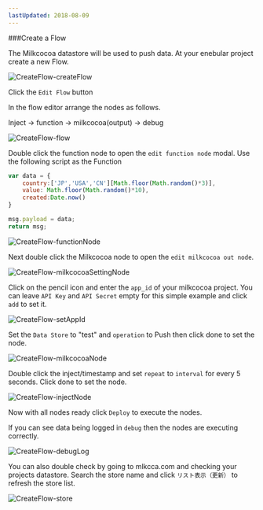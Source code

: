 ```yaml
---
lastUpdated: 2018-08-09
---
```


###Create a Flow 

The Milkcocoa datastore will be used to push data.
At your enebular project create a new Flow. 

![CreateFlow-createFlow](./../../../../img/InfoMotion/DataSource/Milkcocoa-v2/CreateFlow-createFlow.png)

Click the `Edit Flow` button 

In the flow editor arrange the nodes as follows. 

Inject -> function -> milkcocoa(output) -> debug 

![CreateFlow-flow](./../../../../img/InfoMotion/DataSource/Milkcocoa-v2/CreateFlow-flow.png)

Double click the function node to open the `edit function node` modal. 
Use the following script as the Function

```javascript
var data = {
    country:['JP','USA','CN'][Math.floor(Math.random()*3)],
    value: Math.floor(Math.random()*10),
    created:Date.now()
}

msg.payload = data; 
return msg;
```

![CreateFlow-functionNode](./../../../../img/InfoMotion/DataSource/Milkcocoa-v2/CreateFlow-functionNode.png)


Next double click the Milkcocoa node to open the `edit milkcocoa out node`. 

![CreateFlow-milkcocoaSettingNode](./../../../../img/InfoMotion/DataSource/Milkcocoa-v2/CreateFlow-milkcocoaSettingNode.png)

Click on the pencil icon and enter the `app_id` of your milkcocoa project. 
You can leave `API Key` and `API Secret` empty for this simple example and 
click `add` to set it. 

![CreateFlow-setAppId](./../../../../img/InfoMotion/DataSource/Milkcocoa-v2/CreateFlow-setAppId.png)


Set the `Data Store` to "test" and `operation` to Push then click done to set the node. 

![CreateFlow-milkcocoaNode](./../../../../img/InfoMotion/DataSource/Milkcocoa-v2/CreateFlow-milkcocoaNode.png)


Double click the inject/timestamp and set `repeat` to `interval` for every 5 seconds. 
Click done to set the node. 

![CreateFlow-injectNode](./../../../../img/InfoMotion/DataSource/Milkcocoa-v2/CreateFlow-injectNode.png)


Now with all nodes ready click `Deploy` to execute the nodes. 


If you can see data being logged in `debug` then the nodes are executing correctly. 

![CreateFlow-debugLog](./../../../../img/InfoMotion/DataSource/Milkcocoa-v2/CreateFlow-debugLog.png)

You can also double check by going to mlkcca.com  and checking your projects datastore.
Search the store name and click `リスト表示（更新）` to refresh the store list. 

![CreateFlow-store](./../../../../img/InfoMotion/DataSource/Milkcocoa-v2/CreateFlow-store.png)
